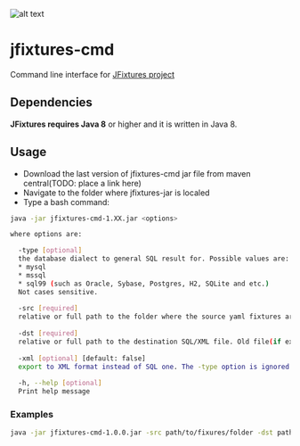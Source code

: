 ![alt text](https://travis-ci.org/vkorobkov/jfixtures-cmd.svg?branch=master "Build status")

# jfixtures-cmd
Command line interface for [JFixtures project](https://github.com/vkorobkov/jfixtures)

## Dependencies
**JFixtures requires Java 8** or higher and it is written in Java 8.

## Usage
* Download the last version of jfixtures-cmd jar file from maven central(TODO: place a link here)
* Navigate to the folder where jfixtures-jar is localed
* Type a bash command:
```bash
java -jar jfixtures-cmd-1.XX.jar <options>

where options are:

  -type [optional]
  the database dialect to general SQL result for. Possible values are: 
  * mysql
  * mssql
  * sql99 (such as Oracle, Sybase, Postgres, H2, SQLite and etc.)
  Not cases sensitive.
  
  -src [required] 
  relative or full path to the folder where the source yaml fixtures are
  
  -dst [required] 
  relative or full path to the destination SQL/XML file. Old file(if exists) will be overriten.
  
  -xml [optional] [default: false]
  export to XML format instead of SQL one. The -type option is ignored in this case. 
  
  -h, --help [optional]
  Print help message
```

### Examples
```bash
java -jar jfixtures-cmd-1.0.0.jar -src path/to/fixures/folder -dst path/to/ouput/file.sql -type sql99
```
